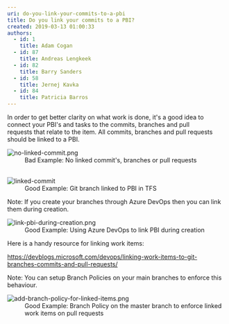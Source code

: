 ```yaml
---
uri: do-you-link-your-commits-to-a-pbi
title: Do you link your commits to a PBI?
created: 2019-03-13 01:00:33
authors:
  - id: 1
    title: Adam Cogan
  - id: 87
    title: Andreas Lengkeek
  - id: 82
    title: Barry Sanders
  - id: 58
    title: Jernej Kavka
  - id: 84
    title: Patricia Barros
---
```





<span class='intro'> <p>​​​​​​​​​​​​​​In order to get better clarity on what work is done, it's a good idea to connect your PBI's and tasks to the commits, branches and pull requests&#160;that relate to the item.&#160;All commits, branches and pull requests should be linked to a&#160;PBI.​​<br></p><dl class="badImage"><dt><img src="/SiteAssets/do-you-link-your-commits-to-a-pbi/no-linked-commit.png" alt="no-linked-commit.png" /></dt><dd>​Bad Example&#58; No linked commit's, branches or pull requests<br></dd>​​</dl><dl class="goodImage"><dt><img src="/SiteAssets/do-you-link-your-commits-to-a-pbi/link-branch-to-pbi.png" alt="linked-commit" /></dt><dd>Good Example&#58; Git branch linked to PBI in&#160;TFS<br></dd>
</dl> </span>

<p class="ssw15-rteElement-Tip">Note&#58; If you create your branches through Azure DevOps then you can link them during creation.​​​​​</p><dl class="goodImage"><dt>​<img src="/SiteAssets/do-you-link-your-commits-to-a-pbi/link-pbi-during-creation.png" alt="link-pbi-during-creation.png" /></dt><dd>​Good Example&#58; Using Azure DevOps to link PBI during creation</dd></dl><p>Here is a handy resource for linking work items&#58;</p><p><a href="https&#58;//devblogs.microsoft.com/devops/linking-work-items-to-git-branches-commits-and-pull-requests/">https&#58;//devblogs.microsoft.com/devops/linking-work-items-to-git-branches-commits-and-pull-requests/​​​</a>​​</p><p class="ssw15-rteElement-Tip">Note&#58; You can setup&#160;Branch Policies on your main branches to enforce this behaviour.</p><dl class="goodImage"><dt>​<img src="/SiteAssets/do-you-link-your-commits-to-a-pbi/add-branch-policy-for-linked-items.png" alt="add-branch-policy-for-linked-items.png" /></dt><dd>​Good Example&#58; Branch Policy on the master branch to enforce linked work items on pull requests<br></dd>
</dl>


